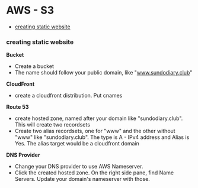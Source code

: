 # AWS - S3

* [creating static website](#creating-static-website)

### creating static website

**Bucket**

* Create a bucket
* The name should follow your public domain, like "www.sundodiary.club"

**CloudFront**

* create a cloudfront distribution. Put cnames

**Route 53**

* create hosted zone, named after your domain like "sundodiary.club". This will create two recordsets
* Create two alias recordsets, one for "www" and the other without "www" like "sundodiary.club". The type is A - IPv4 address and Alias is Yes. The alias target would be a cloudfront domain

**DNS Provider**

* Change your DNS provider to use AWS Nameserver. 
* Click the created hosted zone. On the right side pane, find Name Servers. Update your domain's nameserver with those.
 

